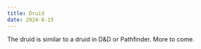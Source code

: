 ```yaml
---
title: Druid
date: 2024-8-15
---
```


The druid is similar to a druid in D&D or Pathfinder. More to come.